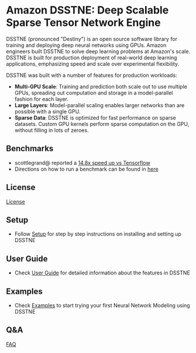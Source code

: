 # Amazon DSSTNE: Deep Scalable Sparse Tensor Network Engine

DSSTNE (pronounced "Destiny") is an open source software library for training and deploying deep neural
networks using GPUs. Amazon engineers built DSSTNE to solve deep learning
problems at Amazon's scale. DSSTNE is built for production deployment of real-world
deep learning applications, emphasizing speed and scale over experimental flexibility.

DSSTNE was built with a number of features for production workloads:

* **Multi-GPU Scale**: Training and prediction
both scale out to use multiple GPUs, spreading out computation
and storage in a model-parallel fashion for each layer.
* **Large Layers**: Model-parallel scaling enables larger networks than
are possible with a single GPU.
* **Sparse Data**: DSSTNE is optimized for fast performance on sparse datasets. Custom GPU kernels perform sparse computation on the GPU, without filling in lots of zeroes.

## Benchmarks
* scottlegrand@ reported a [14.8x speed up vs Tensorflow](https://medium.com/@scottlegrand/first-dsstne-benchmarks-tldr-almost-15x-faster-than-tensorflow-393dbeb80c0f#.ghe74fu1q)
* Directions on how to run a benchmark can be found in [here](benchmarks/Benchmark.md)

## License
[License](LICENSE)

## Setup
* Follow [Setup](docs/getting_started/setup.md) for step by step instructions on installing and setting up DSSTNE

## User Guide
* Check [User Guide](docs/getting_started/userguide.md) for detailed information about the features in DSSTNE

## Examples
* Check [Examples](docs/getting_started/examples.md) to start trying your first Neural Network Modeling using DSSTNE

## Q&A
[FAQ](FAQ.md)
